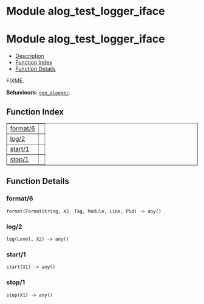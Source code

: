 Module alog_test_logger_iface
=============================


<h1>Module alog_test_logger_iface</h1>

* [Description](#description)
* [Function Index](#index)
* [Function Details](#functions)



FIXME.



__Behaviours:__ [`gen_alogger`](gen_alogger.md).

<h2><a name="index">Function Index</a></h2>



<table width="100%" border="1" cellspacing="0" cellpadding="2" summary="function index"><tr><td valign="top"><a href="#format-6">format/6</a></td><td></td></tr><tr><td valign="top"><a href="#log-2">log/2</a></td><td></td></tr><tr><td valign="top"><a href="#start-1">start/1</a></td><td></td></tr><tr><td valign="top"><a href="#stop-1">stop/1</a></td><td></td></tr></table>




<h2><a name="functions">Function Details</a></h2>


<a name="format-6"></a>

<h3>format/6</h3>





`format(FormatString, X2, Tag, Module, Line, Pid) -> any()`

<a name="log-2"></a>

<h3>log/2</h3>





`log(Level, X2) -> any()`

<a name="start-1"></a>

<h3>start/1</h3>





`start(X1) -> any()`

<a name="stop-1"></a>

<h3>stop/1</h3>





`stop(X1) -> any()`

